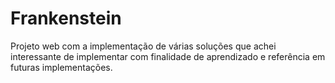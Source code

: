 # Frankenstein
Projeto web com a implementação de várias soluções que achei interessante de implementar com finalidade de aprendizado e referência em futuras implementações.
